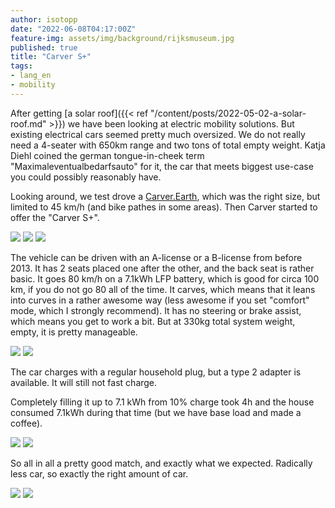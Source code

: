 ```yaml
---
author: isotopp
date: "2022-06-08T04:17:00Z"
feature-img: assets/img/background/rijksmuseum.jpg
published: true
title: "Carver S+"
tags:
- lang_en
- mobility
---
```


After getting [a solar roof]({{< ref "/content/posts/2022-05-02-a-solar-roof.md" >}}) we have been looking at electric mobility solutions.
But existing electrical cars seemed pretty much oversized.
We do not really need a 4-seater with 650km range and two tons of total empty weight.
Katja Diehl coined the german tongue-in-cheek term "Maximaleventualbedarfsauto" for it, the car that meets biggest use-case you could possibly reasonably have.

Looking around, we test drove a [Carver.Earth](https://carver.earth/), which was the right size, but limited to 45 km/h (and bike pathes in some areas).
Then Carver started to offer the "Carver S+".

![](/uploads/2022/06/carver1.jpg)
![](/uploads/2022/06/carver2.jpg)
![](/uploads/2022/06/carver3.jpg)

The vehicle can be driven with an A-license or a B-license from before 2013.
It has 2 seats placed one after the other, and the back seat is rather basic.
It goes 80 km/h on a 7.1kWh LFP battery, which is good for circa 100 km, if you do not go 80 all of the time.
It carves, which means that it leans into curves in a rather awesome way (less awesome if you set "comfort" mode, which I strongly recommend).
It has no steering or brake assist, which means you get to work a bit.
But at 330kg total system weight, empty, it is pretty manageable.

![](/uploads/2022/06/carver4.jpg)
![](/uploads/2022/06/carver5.jpg)

The car charges with a regular household plug, but a type 2 adapter is available.
It will still not fast charge.

Completely filling it up to 7.1 kWh from 10% charge took 4h and the house consumed 7.1kWh during that time (but we have base load and made a coffee).

![](/uploads/2022/06/carver6.jpg)
![](/uploads/2022/06/carver7.png)

So all in all a pretty good match, and exactly what we expected.
Radically less car, so exactly the right amount of car.

![](/uploads/2022/06/carver8.jpg)
![](/uploads/2022/06/carver9.jpg)
